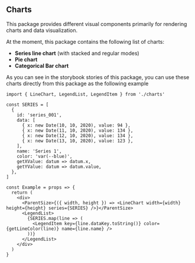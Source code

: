 ## Сharts

This package provides different visual
components primarily for rendering charts and data visualization.

At the moment, this package contains the following list of charts:

- **Series line chart** (with stacked and regular modes)
- **Pie chart**
- **Categorical Bar chart**

As you can see in the storybook stories of this package, you can use these charts
directly from this package as the following example

```tsx
import { LineChart, LegendList, LegendItem } from './charts'

const SERIES = [
  {
    id: 'series_001',
    data: [
      { x: new Date(10, 10, 2020), value: 94 },
      { x: new Date(11, 10, 2020), value: 134 },
      { x: new Date(12, 10, 2020), value: 134 },
      { x: new Date(13, 10, 2020), value: 123 },
    ],
    name: 'Series 1',
    color: 'var(--blue)',
    getXValue: datum => datum.x,
    getYValue: datum => datum.value,
  },
]

const Example = props => {
  return (
    <div>
      <ParentSize>{({ width, height }) => <LineChart width={width} height={height} series={SERIES} />}</ParentSize>
      <LegendList>
        {SERIES.map(line => (
          <LegendItem key={line.dataKey.toString()} color={getLineColor(line)} name={line.name} />
        ))}
      </LegendList>
    </div>
  )
}
```

